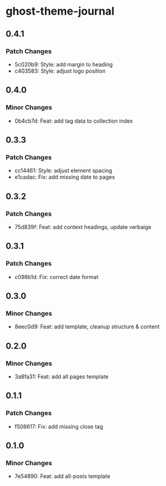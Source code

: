 # ghost-theme-journal

## 0.4.1

### Patch Changes

- 5c020b9: Style: add margin to heading
- c403583: Style: adjust logo position

## 0.4.0

### Minor Changes

- 0b4cb7d: Feat: add tag data to collection index

## 0.3.3

### Patch Changes

- cc14461: Style: adjust element spacing
- e1cadac: Fix: add missing date to pages

## 0.3.2

### Patch Changes

- 75d839f: Feat: add context headings, update verbaige

## 0.3.1

### Patch Changes

- c098b1d: Fix: correct date format

## 0.3.0

### Minor Changes

- 8eec0d9: Feat: add template, cleanup structure & content

## 0.2.0

### Minor Changes

- 3a8fa31: Feat: add all pages template

## 0.1.1

### Patch Changes

- f508617: Fix: add missing close tag

## 0.1.0

### Minor Changes

- 7e54890: Feat: add all-posts template

